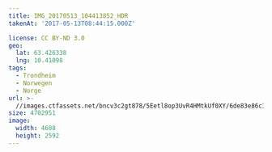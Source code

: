 ```yaml
---
title: IMG_20170513_104413852_HDR
takenAt: '2017-05-13T08:44:15.000Z'

license: CC BY-ND 3.0
geo:
  lat: 63.426338
  lng: 10.41098
tags:
  - Trondheim
  - Norwegen
  - Norge
url: >-
  //images.ctfassets.net/bncv3c2gt878/5Eetl8op3UvR4HMtkUf0XY/6de83e86c1a77401b69602adfe66c687/img_20170513_104413852_hdr_34488630532_o
size: 4702951
image:
  width: 4608
  height: 2592
---
```

